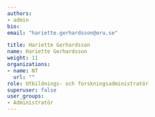 ```yaml
---
authors:
- admin
bio: 
email: "hariette.gerhardsson@oru.se"

title: Hariette Gerhardsson
name: Hariette Gerhardsson
weight: 11
organizations:
- name: NT
  url: ""
role: Utbildnings- och forskningsadministratör
superuser: false
user_groups:
- Administratör
---
```



